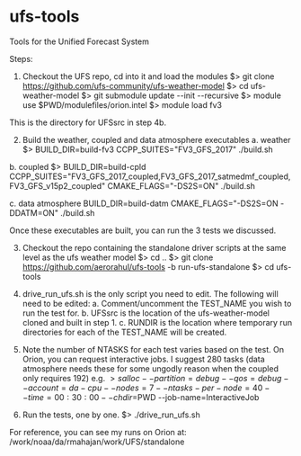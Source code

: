 # ufs-tools
Tools for the Unified Forecast System

Steps:
1. Checkout the UFS repo, cd into it and load the modules
$> git clone https://github.com/ufs-community/ufs-weather-model
$> cd ufs-weather-model
$> git submodule update --init --recursive
$> module use $PWD/modulefiles/orion.intel
$> module load fv3

This is the directory for UFSsrc in step 4b.

2. Build the weather, coupled and data atmosphere executables
a. weather
$> BUILD_DIR=build-fv3 CCPP_SUITES="FV3_GFS_2017" ./build.sh 

b. coupled
$> BUILD_DIR=build-cpld CCPP_SUITES="FV3_GFS_2017_coupled,FV3_GFS_2017_satmedmf_coupled,FV3_GFS_v15p2_coupled" CMAKE_FLAGS="-DS2S=ON" ./build.sh

c. data atmosphere
BUILD_DIR=build-datm CMAKE_FLAGS="-DS2S=ON -DDATM=ON" ./build.sh

Once these executables are built, you can run the 3 tests we discussed.  

3. Checkout the repo containing the standalone driver scripts at the same level as the ufs weather model
$> cd ..
$> git clone https://github.com/aerorahul/ufs-tools -b run-ufs-standalone
$> cd ufs-tools

4. drive_run_ufs.sh is the only script you need to edit.  The following will need to be edited:
a. Comment/uncomment the TEST_NAME you wish to run the test for.
b. UFSsrc is the location of the ufs-weather-model cloned and built in step 1.
c. RUNDIR is the location where temporary run directories for each of the TEST_NAME will be created.

5. Note the number of NTASKS for each test varies  based on the test.
On Orion, you can request interactive jobs.  I suggest 280 tasks (data atmosphere needs these for some ungodly reason when the coupled only requires 192)
e.g.
$> salloc --partition=debug --qos=debug --account=da-cpu --nodes=7 --ntasks-per-node=40 --time=00:30:00 --chdir=$PWD --job-name=InteractiveJob

6. Run the tests, one by one.
$> ./drive_run_ufs.sh

For reference, you can see my runs on Orion at:
/work/noaa/da/rmahajan/work/UFS/standalone
